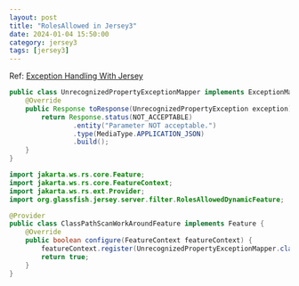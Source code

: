 ```yaml
---
layout: post
title: "RolesAllowed in Jersey3"
date: 2024-01-04 15:50:00
category: jersey3
tags: [jersey3]
---
```


Ref:  [Exception Handling With Jersey](https://www.baeldung.com/java-exception-handling-jersey)

```java
public class UnrecognizedPropertyExceptionMapper implements ExceptionMapper<UnrecognizedPropertyException> {
	@Override
	public Response toResponse(UnrecognizedPropertyException exception) {
		return Response.status(NOT_ACCEPTABLE)
				.entity("Parameter NOT acceptable.")
				.type(MediaType.APPLICATION_JSON)
				.build();
	}
}
```

```java
import jakarta.ws.rs.core.Feature;
import jakarta.ws.rs.core.FeatureContext;
import jakarta.ws.rs.ext.Provider;
import org.glassfish.jersey.server.filter.RolesAllowedDynamicFeature;

@Provider
public class ClassPathScanWorkAroundFeature implements Feature {
	@Override
	public boolean configure(FeatureContext featureContext) {
		featureContext.register(UnrecognizedPropertyExceptionMapper.class);
		return true;
	}
}
```


[jekyll]: http://jekyllrb.com
[jekyll-gh]: https://github.com/jekyll/jekyll
[jekyll-help]: https://github.com/jekyll/jekyll-help


